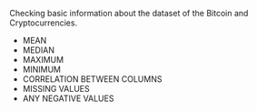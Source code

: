 Checking basic information about the dataset of the Bitcoin and Cryptocurrencies.
 - MEAN
 - MEDIAN
 - MAXIMUM
 - MINIMUM
 - CORRELATION BETWEEN COLUMNS
 - MISSING VALUES
 - ANY NEGATIVE VALUES
